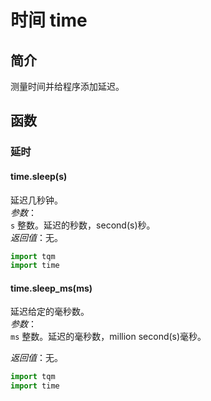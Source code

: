 # 时间 time

## 简介

测量时间并给程序添加延迟。
## 函数

### 延时

#### time.sleep(s)

延迟几秒钟。<br>
*参数*：<br>
`s` 整数。延迟的秒数，second(s)秒。<br>
*返回值*：无。

```py title="delays.py" linenums="1" hl_lines="2"
import tqm
import time
```

#### time.sleep_ms(ms)

延迟给定的毫秒数。<br>
*参数*：<br>
`ms` 整数。延迟的毫秒数，million second(s)毫秒。<br>

*返回值*：无。

```py title="delayms.py" linenums="1" hl_lines="2"
import tqm
import time
```
